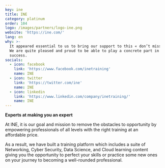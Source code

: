 ```yaml
---
key: ine
title: INE
category: platinum
order: 104
logo: /images/partners/logo-ine.png
website: 'https://ine.com/'
lang: en
why: >-
  It appeared essential to us to bring our support to this « don’t miss » event.
  We are quite pleased and proud to be able to play a concrete part in its
  success.  
socials:
  - icon: facebook
    link: 'https://www.facebook.com/inetraining'
    name: INE
  - icon: twitter
    link: 'https://twitter.com/ine'
    name: INE
  - icon: linkedin
    link: 'https://www.linkedin.com/company/inetraining/'
    name: INE
---
```

**Experts at making you an expert**

At INE, it is our goal and mission to remove the obstacles to opportunity by empowering professionals of all levels with the right training at an affordable price.

As a result, we have built a training platform which includes a suite of Networking, Cyber Security, Data Science, and Cloud learning content giving you the opportunity to perfect your skills or practice some new ones on your journey to becoming a well-rounded professional.

